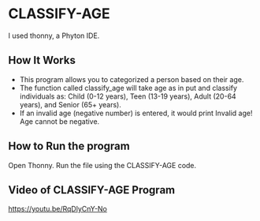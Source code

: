 # CLASSIFY-AGE

I used thonny, a Phyton IDE. 

## How It Works 
- This program allows you to categorized a person based on their age.
- The function called classify_age will take age as in put and classify individuals as: Child (0-12 years), Teen (13-19 years), Adult (20-64 years), and Senior (65+ years).
- If an invalid age (negative number) is entered, it would print Invalid age! Age cannot be negative.

## How to Run the program
Open Thonny.
Run the file using the CLASSIFY-AGE code.

## Video of CLASSIFY-AGE Program
https://youtu.be/RqDlyCnY-No
